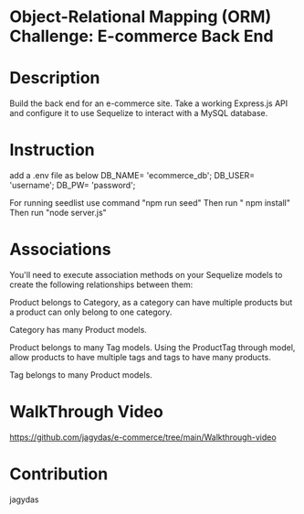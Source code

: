 # Object-Relational Mapping (ORM) Challenge: E-commerce Back End

# Description
Build the back end for an e-commerce site. Take a working Express.js API and configure it to use Sequelize to interact with a MySQL database.

# Instruction
add a .env file as below
 DB_NAME= 'ecommerce_db';
 DB_USER= 'username';
 DB_PW= 'password';
 
 For running seedlist use command "npm run seed"
 Then run " npm install"
 Then run "node server.js"
 
 # Associations
 
You'll need to execute association methods on your Sequelize models to create the following relationships between them:

Product belongs to Category, as a category can have multiple products but a product can only belong to one category.

Category has many Product models.

Product belongs to many Tag models. Using the ProductTag through model, allow products to have multiple tags and tags to have many products.

Tag belongs to many Product models.
          
 
# WalkThrough Video

https://github.com/jagydas/e-commerce/tree/main/Walkthrough-video

# Contribution
 jagydas
